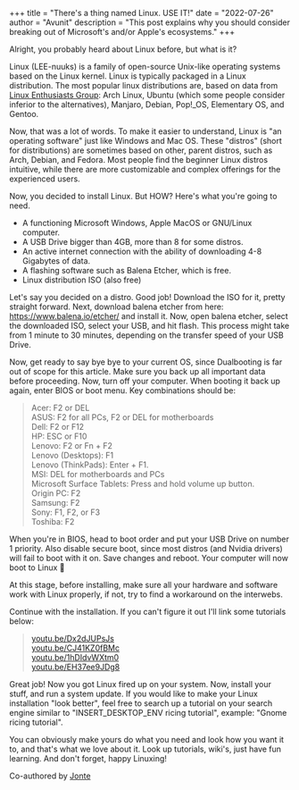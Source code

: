 +++
title = "There's a thing named Linux. USE IT!"
date = "2022-07-26"
author = "Avunit"
description = "This post explains why you should consider breaking out of Microsoft's and/or Apple's ecosystems."
+++

Alright, you probably heard about Linux before, but what is it?

Linux (LEE-nuuks) is a family of open-source Unix-like operating systems based on the Linux kernel. Linux is typically packaged in a Linux distribution. The most popular linux distributions are, based on data from [Linux Enthusiasts Group](https://discord.gg/sc9dv8P): Arch Linux, Ubuntu (which some people consider inferior to the alternatives), Manjaro, Debian, Pop!\_OS, Elementary OS, and Gentoo.

Now, that was a lot of words. To make it easier to understand, Linux is "an operating software" just like Windows and Mac OS. These "distros" (short for distributions) are sometimes based on other, parent distros, such as Arch, Debian, and Fedora. Most people find the beginner Linux distros intuitive, while there are more customizable and complex offerings for the experienced users.

Now, you decided to install Linux. But HOW?
Here's what you're going to need.

- A functioning Microsoft Windows, Apple MacOS or GNU/Linux computer.
- A USB Drive bigger than 4GB, more than 8 for some distros.
- An active internet connection with the ability of downloading 4-8 Gigabytes of data.
- A flashing software such as Balena Etcher, which is free.
- Linux distribution ISO (also free)

Let's say you decided on a distro. Good job! Download the ISO for it, pretty straight forward. Next, download balena etcher from here: https://www.balena.io/etcher/ and install it. Now, open balena etcher, select the downloaded ISO, select your USB, and hit flash. This process might take from 1 minute to 30 minutes, depending on the transfer speed of your USB Drive.

Now, get ready to say bye bye to your current OS, since Dualbooting is far out of scope for this article. Make sure you back up all important data before proceeding. Now, turn off your computer. When booting it back up again, enter BIOS or boot menu. Key combinations should be: 

> Acer: F2 or DEL  
> ASUS: F2 for all PCs, F2 or DEL for motherboards  
> Dell: F2 or F12  
> HP: ESC or F10  
> Lenovo: F2 or Fn + F2  
> Lenovo (Desktops): F1  
> Lenovo (ThinkPads): Enter + F1.  
> MSI: DEL for motherboards and PCs  
> Microsoft Surface Tablets: Press and hold volume up button.  
> Origin PC: F2  
> Samsung: F2  
> Sony: F1, F2, or F3  
> Toshiba: F2  

When you're in BIOS, head to boot order and put your USB Drive on number 1 priority. 
Also disable secure boot, since most distros (and Nvidia drivers) will fail to boot with it on.
Save changes and reboot. Your computer will now boot to Linux 🥳

At this stage, before installing, make sure all your hardware and software work with Linux properly, if not, try to find a workaround on the interwebs.

Continue with the installation. If you can't figure it out I'll link some tutorials below: 

> [youtu.be/Dx2dJUPsJs](https://www.youtube.com/watch?v=Dx2dJUPsJso)  
> [youtu.be/CJ41KZ0fBMc](https://www.youtube.com/watch?v=CJ41KZ0fBMc)  
> [youtu.be/1hDIdvWXtm0](https://www.youtube.com/watch?v=1hDIdvWXtm0)  
> [youtu.be/EH37ee9JDg8](https://www.youtube.com/watch?v=EH37ee9JDg8)  

Great job! Now you got Linux fired up on your system. Now, install your stuff, and run a system update. If you would like to make your Linux installation "look better", feel free to search up a tutorial on your search engine similar to "INSERT_DESKTOP_ENV ricing tutorial", example: "Gnome ricing tutorial".

You can obviously make yours do what you need and look how you want it to, and that's what we love about it. Look up tutorials, wiki's, just have fun learning. And don't forget, happy Linuxing!

Co-authored by [Jonte](https://jontes.page)
